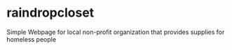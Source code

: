 # raindropcloset
Simple Webpage for local non-profit organization that provides supplies for homeless people
